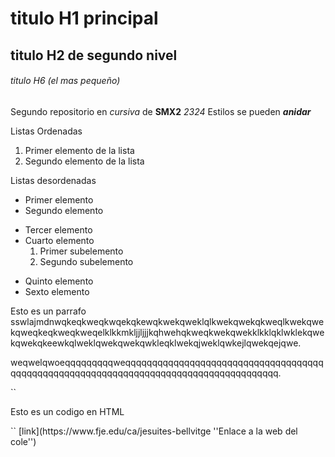 # titulo H1 principal

## titulo H2 de segundo nivel

###### titulo H6 (el mas pequeño)

Segundo repositorio en _cursiva_ de __SMX2__ *2324*
Estilos se pueden *__anidar__*

Listas Ordenadas 
1. Primer elemento de la lista
2. Segundo elemento de la lista

Listas desordenadas
* Primer elemento
* Segundo elemento
- Tercer elemento
- Cuarto elemento
    1. Primer subelemento
    2. Segundo subelemento
+ Quinto elemento
+ Sexto elemento
 

Esto es un parrafo sswlajmdnwqkeqkweqkwqekqkewqkwekqweklqlkwekqwekqkweqlkwekqwekqweqkeqkweqkweqelklkkmkljjljjjkqhwehqkweqkwekqwekklkklqklwklekqwekqwekqkeewkqlweklqwekqwekqwkleqklwekqjweklqwkejlqwekqejqwe.

weqwelqwoeqqqqqqqqqweqqqqqqqqqqqqqqqqqqqqqqqqqqqqqqqqqqqqqqqqqqqqqqqqqqqqqqqqqqqqqqqqqqqqqqqqqqqqqqqqqqqqqqq.

``
<html>
    <head>
    <head>
    <body>
        <p> Esto es un codigo en HTML </p>
    <body>
</html>
``
[link](https://www.fje.edu/ca/jesuites-bellvitge ''Enlace a la web del cole'')